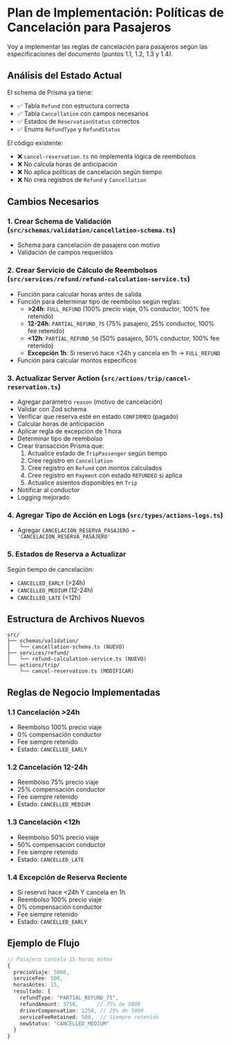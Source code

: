 # Plan de Implementación: Políticas de Cancelación para Pasajeros

Voy a implementar las reglas de cancelación para pasajeros según las especificaciones del documento (puntos 1.1, 1.2, 1.3 y 1.4).

## Análisis del Estado Actual

El schema de Prisma ya tiene:
- ✅ Tabla `Refund` con estructura correcta
- ✅ Tabla `Cancellation` con campos necesarios
- ✅ Estados de `ReservationStatus` correctos
- ✅ Enums `RefundType` y `RefundStatus`

El código existente:
- ❌ `cancel-reservation.ts` no implementa lógica de reembolsos
- ❌ No calcula horas de anticipación
- ❌ No aplica políticas de cancelación según tiempo
- ❌ No crea registros de `Refund` y `Cancellation`

## Cambios Necesarios

### 1. Crear Schema de Validación (`src/schemas/validation/cancellation-schema.ts`)
- Schema para cancelación de pasajero con motivo
- Validación de campos requeridos

### 2. Crear Servicio de Cálculo de Reembolsos (`src/services/refund/refund-calculation-service.ts`)
- Función para calcular horas antes de salida
- Función para determinar tipo de reembolso según reglas:
  - **>24h**: `FULL_REFUND` (100% precio viaje, 0% conductor, 100% fee retenido)
  - **12-24h**: `PARTIAL_REFUND_75` (75% pasajero, 25% conductor, 100% fee retenido)
  - **<12h**: `PARTIAL_REFUND_50` (50% pasajero, 50% conductor, 100% fee retenido)
  - **Excepción 1h**: Si reservó hace <24h y cancela en 1h → `FULL_REFUND`
- Función para calcular montos específicos

### 3. Actualizar Server Action (`src/actions/trip/cancel-reservation.ts`)
- Agregar parámetro `reason` (motivo de cancelación)
- Validar con Zod schema
- Verificar que reserva esté en estado `CONFIRMED` (pagado)
- Calcular horas de anticipación
- Aplicar regla de excepción de 1 hora
- Determinar tipo de reembolso
- Crear transacción Prisma que:
  1. Actualice estado de `TripPassenger` según tiempo
  2. Cree registro en `Cancellation`
  3. Cree registro en `Refund` con montos calculados
  4. Cree registro en `Payment` con estado `REFUNDED` si aplica
  5. Actualice asientos disponibles en `Trip`
- Notificar al conductor
- Logging mejorado

### 4. Agregar Tipo de Acción en Logs (`src/types/actions-logs.ts`)
- Agregar `CANCELACION_RESERVA_PASAJERO = 'CANCELACION_RESERVA_PASAJERO'`

### 5. Estados de Reserva a Actualizar
Según tiempo de cancelación:
- `CANCELLED_EARLY` (>24h)
- `CANCELLED_MEDIUM` (12-24h)
- `CANCELLED_LATE` (<12h)

## Estructura de Archivos Nuevos

```
src/
├── schemas/validation/
│   └── cancellation-schema.ts (NUEVO)
├── services/refund/
│   └── refund-calculation-service.ts (NUEVO)
└── actions/trip/
    └── cancel-reservation.ts (MODIFICAR)
```

## Reglas de Negocio Implementadas

### 1.1 Cancelación >24h
- Reembolso 100% precio viaje
- 0% compensación conductor
- Fee siempre retenido
- Estado: `CANCELLED_EARLY`

### 1.2 Cancelación 12-24h
- Reembolso 75% precio viaje
- 25% compensación conductor
- Fee siempre retenido
- Estado: `CANCELLED_MEDIUM`

### 1.3 Cancelación <12h
- Reembolso 50% precio viaje
- 50% compensación conductor
- Fee siempre retenido
- Estado: `CANCELLED_LATE`

### 1.4 Excepción de Reserva Reciente
- Si reservó hace <24h Y cancela en 1h
- Reembolso 100% precio viaje
- 0% compensación conductor
- Fee siempre retenido
- Estado: `CANCELLED_EARLY`

## Ejemplo de Flujo

```typescript
// Pasajero cancela 15 horas antes
{
  precioViaje: 5000,
  serviceFee: 500,
  horasAntes: 15,
  resultado: {
    refundType: "PARTIAL_REFUND_75",
    refundAmount: 3750,      // 75% de 5000
    driverCompensation: 1250, // 25% de 5000
    serviceFeeRetained: 500,  // Siempre retenido
    newStatus: "CANCELLED_MEDIUM"
  }
}
```